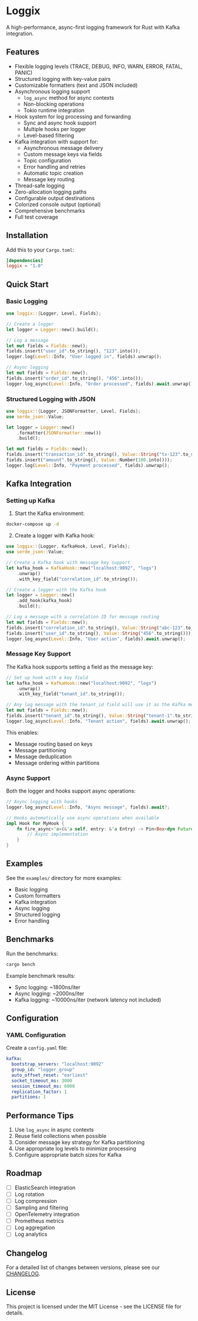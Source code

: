 # Loggix

A high-performance, async-first logging framework for Rust with Kafka integration.

## Features

- Flexible logging levels (TRACE, DEBUG, INFO, WARN, ERROR, FATAL, PANIC)
- Structured logging with key-value pairs
- Customizable formatters (text and JSON included)
- Asynchronous logging support
  - `log_async` method for async contexts
  - Non-blocking operations
  - Tokio runtime integration
- Hook system for log processing and forwarding
  - Sync and async hook support
  - Multiple hooks per logger
  - Level-based filtering
- Kafka integration with support for:
  - Asynchronous message delivery
  - Custom message keys via fields
  - Topic configuration
  - Error handling and retries
  - Automatic topic creation
  - Message key routing
- Thread-safe logging
- Zero-allocation logging paths
- Configurable output destinations
- Colorized console output (optional)
- Comprehensive benchmarks
- Full test coverage

## Installation

Add this to your `Cargo.toml`:

```toml
[dependencies]
loggix = "1.0"
```

## Quick Start

### Basic Logging

```rust
use loggix::{Logger, Level, Fields};

// Create a logger
let logger = Logger::new().build();

// Log a message
let mut fields = Fields::new();
fields.insert("user_id".to_string(), "123".into());
logger.log(Level::Info, "User logged in", fields).unwrap();

// Async logging
let mut fields = Fields::new();
fields.insert("order_id".to_string(), "456".into());
logger.log_async(Level::Info, "Order processed", fields).await.unwrap();
```

### Structured Logging with JSON

```rust
use loggix::{Logger, JSONFormatter, Level, Fields};
use serde_json::Value;

let logger = Logger::new()
    .formatter(JSONFormatter::new())
    .build();

let mut fields = Fields::new();
fields.insert("transaction_id".to_string(), Value::String("tx-123".to_string()));
fields.insert("amount".to_string(), Value::Number(100.into()));
logger.log(Level::Info, "Payment processed", fields).unwrap();
```

## Kafka Integration

### Setting up Kafka

1. Start the Kafka environment:
```bash
docker-compose up -d
```

2. Create a logger with Kafka hook:
```rust
use loggix::{Logger, KafkaHook, Level, Fields};
use serde_json::Value;

// Create a Kafka hook with message key support
let kafka_hook = KafkaHook::new("localhost:9092", "logs")
    .unwrap()
    .with_key_field("correlation_id".to_string());

// Create a logger with the Kafka hook
let logger = Logger::new()
    .add_hook(kafka_hook)
    .build();

// Log a message with a correlation ID for message routing
let mut fields = Fields::new();
fields.insert("correlation_id".to_string(), Value::String("abc-123".to_string()));
fields.insert("user_id".to_string(), Value::String("456".to_string()));
logger.log_async(Level::Info, "User action", fields).await.unwrap();
```

### Message Key Support

The Kafka hook supports setting a field as the message key:

```rust
// Set up hook with a key field
let kafka_hook = KafkaHook::new("localhost:9092", "logs")
    .unwrap()
    .with_key_field("tenant_id".to_string());

// Any log message with the tenant_id field will use it as the Kafka message key
let mut fields = Fields::new();
fields.insert("tenant_id".to_string(), Value::String("tenant-1".to_string()));
logger.log_async(Level::Info, "Tenant action", fields).await.unwrap();
```

This enables:
- Message routing based on keys
- Message partitioning
- Message deduplication
- Message ordering within partitions

### Async Support

Both the logger and hooks support async operations:

```rust
// Async logging with hooks
logger.log_async(Level::Info, "Async message", fields).await?;

// Hooks automatically use async operations when available
impl Hook for MyHook {
    fn fire_async<'a>(&'a self, entry: &'a Entry) -> Pin<Box<dyn Future<Output = Result<(), Error>> + Send + 'a>> {
        // Async implementation
    }
}
```

## Examples

See the `examples/` directory for more examples:
- Basic logging
- Custom formatters
- Kafka integration
- Async logging
- Structured logging
- Error handling

## Benchmarks

Run the benchmarks:
```bash
cargo bench
```

Example benchmark results:
- Sync logging: ~1800ns/iter
- Async logging: ~2000ns/iter
- Kafka logging: ~10000ns/iter (network latency not included)

## Configuration

### YAML Configuration

Create a `config.yaml` file:
```yaml
kafka:
  bootstrap_servers: "localhost:9092"
  group_id: "logger_group"
  auto_offset_reset: "earliest"
  socket_timeout_ms: 3000
  session_timeout_ms: 6000
  replication_factor: 1
  partitions: 1
```

## Performance Tips

1. Use `log_async` in async contexts
2. Reuse field collections when possible
3. Consider message key strategy for Kafka partitioning
4. Use appropriate log levels to minimize processing
5. Configure appropriate batch sizes for Kafka

## Roadmap

- [ ] ElasticSearch integration
- [ ] Log rotation
- [ ] Log compression
- [ ] Sampling and filtering
- [ ] OpenTelemetry integration
- [ ] Prometheus metrics
- [ ] Log aggregation
- [ ] Log analytics

## Changelog

For a detailed list of changes between versions, please see our [CHANGELOG](CHANGELOG.md).

## License

This project is licensed under the MIT License - see the LICENSE file for details.
